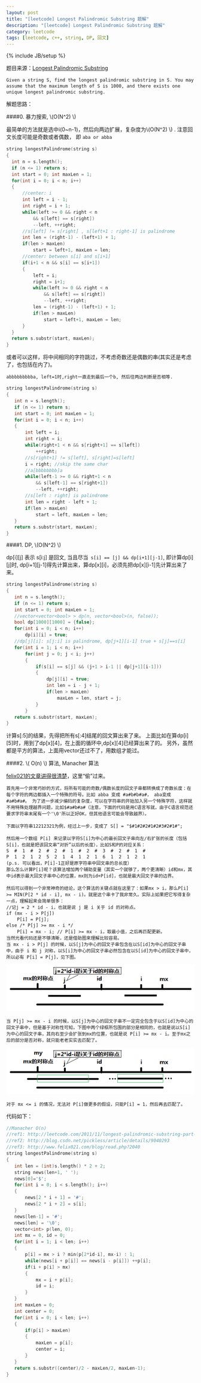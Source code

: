 ```yaml
---
layout: post
title: "[leetcode] Longest Palindromic Substring 题解"
description: "[leetcode] Longest Palindromic Substring 题解"
category: leetcode 
tags: [leetcode, c++, string, DP, 回文]
---
```

{% include JB/setup %}


题目来源：[Longest Palindromic Substring](https://oj.leetcode.com/problems/longest-palindromic-substring/)

>
	Given a string S, find the longest palindromic substring in S. You may assume that the maximum length of S is 1000, and there exists one unique longest palindromic substring.

解题思路：

####0. 暴力搜索, \\(O(N^2) \\)

最简单的方法就是选中i(0~n-1)，然后向两边扩展，复杂度为\\(O(N^2) \\) . 注意回文长度可能是奇数或者偶数， 即
```aba or abba ```

```cpp
string longestPalindrome(string s) 
{
  int n = s.length();
  if (n <= 1) return s;
  int start = 0; int maxLen = 1;
  for(int i = 0; i < n; i++)
  {
      //center: i
      int left = i - 1;
      int right = i + 1;
      while(left >= 0 && right < n
          && s[left] == s[right])
          --left, ++right;
      //s[left] != s[right] , s[left+1 : right-1] is palindrome
      int len = (right-1) - (left+1) + 1;
      if(len > maxLen)
          start = left+1, maxLen = len;
      //center: between s[i] and s[i+1]
      if(i+1 < n && s[i] == s[i+1])
      {
          left = i;
          right = i+1;
          while(left >= 0 && right < n
              && s[left] == s[right])
              --left, ++right;
          len = (right-1) - (left+1) + 1;
          if(len > maxLen)
              start = left+1, maxLen = len;
      }
  }
  return s.substr(start, maxLen);
}
```

或者可以这样，将中间相同的字符跳过，不考虑奇数还是偶数的串(其实还是考虑了，也包括在内了)。
	
	abbbbbbbbba, left=1时,right一直走到最后一个b, 然后往两边判断是否相等.

```cpp
string longestPalindrome(string s) 
{
   int n = s.length();
   if (n <= 1) return s;
   int start = 0; int maxLen = 1;
   for(int i = 0; i < n; i++)
   {
       int left = i;
       int right = i;
       while(right+1 < n && s[right+1] == s[left])
           ++right;
       //s[right+1] != s[left], s[right]=s[left]
       i = right; //skip the same char
       //a[bbbbbbbb]a
       while(left-1 >= 0 && right+1 < n
           && s[left-1] == s[right+1])
           --left, ++right;
       //s[left : right] is palindrome
       int len = right - left + 1;
       if(len > maxLen)
           start = left, maxLen = len;
   }
   return s.substr(start, maxLen);
}
```

####1. DP, \\(O(N^2) \\)

dp[i][j] 表示 s[i:j] 是回文, 当且尽当``` s[i] == [j] && dp[i+1][j-1]```, 即计算dp[i][j]时, dp[i+1][j-1]得先计算出来，算dp[x][i]，必须先把dp[x][i-1]先计算出来了来。


```cpp
string longestPalindrome(string s) 
{
   int n = s.length();
   if (n <= 1) return s;
   int start = 0; int maxLen = 1;
   //vector<vector<bool> > dp(n, vector<bool>(n, false));
   bool dp[1000][1000] = {false};
   for(int i = 0; i < n; i++)
       dp[i][i] = true;
   //dp[j][i]: s[j:i] is palindrome, dp[j+1][i-1] true + s[j]==s[i]
   for(int i = 1; i < n; i++)
       for(int j = 0; j < i; j++)
       {
           if(s[i] == s[j] && (j+1 > i-1 || dp[j+1][i-1]))
           {
               dp[j][i] = true;
               int len = i - j + 1;
               if(len > maxLen)
                   maxLen = len, start = j;
           }
       }
   return s.substr(start, maxLen);
}
```
计算s[:5]的结果，先得把所有s[:4]结尾的回文算出来了来。
上面比如在算dp[i][5]时，用到了dp[x][4]，在上面的循环中,dp[x][4]已经算出来了的。
另外，虽然都是平方的算法，上面用vector还过不了，用数组才能过。


####2. \\( O(n) \\) 算法, Manacher 算法

[felix021的文章讲得很清楚](http://www.felix021.com/blog/read.php?2040)，这里“偷”过来。

>

	首先用一个非常巧妙的方式，将所有可能的奇数/偶数长度的回文子串都转换成了奇数长度：在每个字符的两边都插入一个特殊的符号。比如 abba 变成 #a#b#b#a#， aba变成 #a#b#a#。 为了进一步减少编码的复杂度，可以在字符串的开始加入另一个特殊字符，这样就不用特殊处理越界问题，比如$#a#b#a#（注意，下面的代码是用C语言写就，由于C语言规范还要求字符串末尾有一个'\0'所以正好OK，但其他语言可能会导致越界）。

	下面以字符串12212321为例，经过上一步，变成了 S[] = "$#1#2#2#1#2#3#2#1#";

	然后用一个数组 P[i] 来记录以字符S[i]为中心的最长回文子串向左/右扩张的长度（包括S[i]，也就是把该回文串“对折”以后的长度），比如S和P的对应关系：
	S  #  1  #  2  #  2  #  1  #  2  #  3  #  2  #  1  #
	P  1  2  1  2  5  2  1  4  1  2  1  6  1  2  1  2  1
	(p.s. 可以看出，P[i]-1正好是原字符串中回文串的总长度）
	那么怎么计算P[i]呢？该算法增加两个辅助变量（其实一个就够了，两个更清晰）id和mx，其中id表示最大回文子串中心的位置，mx则为id+P[id]，也就是最大回文子串的边界。

	然后可以得到一个非常神奇的结论，这个算法的关键点就在这里了：如果mx > i，那么P[i] >= MIN(P[2 * id - i], mx - i)。就是这个串卡了我非常久。实际上如果把它写得复杂一点，理解起来会简单很多：
	//记j = 2 * id - i，也就是说 j 是 i 关于 id 的对称点。
	if (mx - i > P[j]) 
	    P[i] = P[j];
	else /* P[j] >= mx - i */
	    P[i] = mx - i; // P[i] >= mx - i，取最小值，之后再匹配更新。
	当然光看代码还是不够清晰，还是借助图来理解比较容易。
	当 mx - i > P[j] 的时候，以S[j]为中心的回文子串包含在以S[id]为中心的回文子串中，由于 i 和 j 对称，以S[i]为中心的回文子串必然包含在以S[id]为中心的回文子串中，所以必有 P[i] = P[j]，见下图。
![](./resource/blogimage/leetcode-longest-palindromic-substring-0.png)

	当 P[j] >= mx - i 的时候，以S[j]为中心的回文子串不一定完全包含于以S[id]为中心的回文子串中，但是基于对称性可知，下图中两个绿框所包围的部分是相同的，也就是说以S[i]为中心的回文子串，其向右至少会扩张到mx的位置，也就是说 P[i] >= mx - i。至于mx之后的部分是否对称，就只能老老实实去匹配了。

![](./resource/blogimage/leetcode-longest-palindromic-substring-1.png)
	
	对于 mx <= i 的情况，无法对 P[i]做更多的假设，只能P[i] = 1，然后再去匹配了。
	
代码如下：

```cpp
//Manacher O(n)
//ref1: http://leetcode.com/2011/11/longest-palindromic-substring-part-ii.html
//ref2: http://blog.csdn.net/pickless/article/details/9040293
//ref3: http://www.felix021.com/blog/read.php?2040
string longestPalindrome(string s) 
{
   int len = (int)s.length() * 2 + 2;
   string news(len+1, ' ');
   news[0]='$';
   for(int i = 0; i < s.length(); i++)
   {
       news[2 * i + 1] = '#';
       news[2 * i + 2] = s[i];
   }
   news[len-1] = '#';
   news[len] = '\0';
   vector<int> p(len, 0);
   int mx = 0, id = 0;
   for(int i = 1; i < len; i++)
   {
       p[i] = mx > i ? min(p[2*id-i], mx-i) : 1;
       while(news[i + p[i]] == news[i - p[i]]) ++p[i];
       if(i + p[i] > mx)
       {
           mx = i + p[i];
           id = i;
       }
   }
   int maxLen = 0;
   int center = 0;
   for(int i = 0; i < len; i++)
   {
       if(p[i] > maxLen)
       {
           maxLen = p[i];
           center = i;
       }
   }
   return s.substr((center)/2 - maxLen/2, maxLen-1);
}
```

<!-- MathJax Section -->
<script type="text/javascript"
src="http://cdn.mathjax.org/mathjax/latest/MathJax.js?config=TeX-AMS-MML_HTMLorMML"></script>
